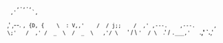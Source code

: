        ,.,.,
     ,'     `,
   ,'  ,--.  `,
  {D, {    \  :
   V,,'    /  /
   j;;    /  ,' ,---.    ,---.      ,
   \;'   /  ,' /  _  \  /  _  \   ,'/
         \   `'  / \  `'  / \  `.' /
          `.___,'   `.__,'   `.__,'